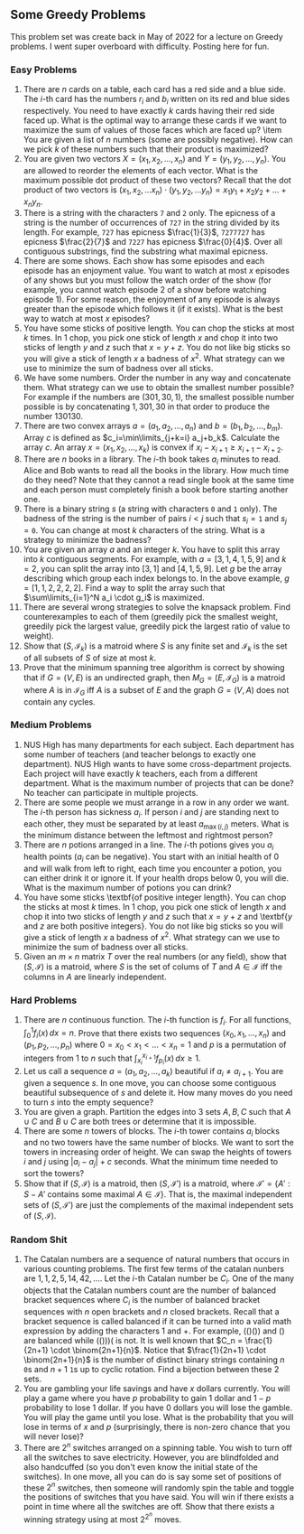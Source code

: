 ## Some Greedy Problems

This problem set was create back in May of 2022 for a lecture on Greedy problems. I went super overboard with difficulty. Posting here for fun.

### Easy Problems

1. There are $n$ cards on a table, each card has a red side and a blue side. The $i$-th card has the numbers $r_i$ and $b_i$ written on its red and blue sides respectively. You need to have exactly $k$ cards having their red side faced up. What is the optimal way to arrange these cards if we want to maximize the sum of values of those faces which are faced up?    \item You are given a list of $n$ numbers (some are possibly negative). How can we pick $k$ of these numbers such that their product is maximized?
2. You are given two vectors $X = (x_1, x_2, ..., x_n)$ and $Y = (y_1, y_2, ..., y_n)$. You are allowed to reorder the elements of each vector. What is the maximum possible dot product of these two vectors? Recall that the dot product of two vectors is $(x_1, x_2, ... x_n) \cdot (y_1, y_2, ... y_n) = x_1y_1 + x_2y_2 + ... + x_ny_n$.
3. There is a string with the characters $\texttt{7}$ and $\texttt{2}$ only. The epicness of a string is the number of occurrences of $\texttt{727}$ in the string divided by its length. For example, $\texttt{727}$ has epicness $\frac{1}{3}$, $\texttt{7277727}$ has epicness $\frac{2}{7}$ and $\texttt{7227}$ has epicness $\frac{0}{4}$. Over all contiguous substrings, find the substring what maximal epicness.
4. There are some shows. Each show has some episodes and each episode has an enjoyment value. You want to watch at most $x$ episodes of any shows but you must follow the watch order of the show (for example, you cannot watch episode $2$ of a show before watching episode $1$). For some reason, the enjoyment of any episode is always greater than the episode which follows it (if it exists). What is the best way to watch at most $x$ episodes?
5. You have some sticks of positive length. You can chop the sticks at most $k$ times. In $1$ chop, you pick one stick of length $x$ and chop it into two sticks of length $y$ and $z$ such that $x=y+z$. You do not like big sticks so you will give a stick of length $x$ a badness of $x^2$. What strategy can we use to minimize the sum of badness over all sticks.
6. We have some numbers. Order the number in any way and concatenate them. What strategy can we use to obtain the smallest number possible? For example if the numbers are $(301,30,1)$, the smallest possible number possible is by concatenating $1,301,30$ in that order to produce the number $130130$.
7. There are two convex arrays $a=(a_1,a_2,\ldots,a_n)$ and $b=(b_1,b_2,\ldots,b_m)$. Array $c$ is defined as $c_i=\min\limits_{j+k=i} a_j+b_k$. Calculate the array $c$. An array $x=(x_1,x_2,\ldots,x_k)$ is convex if $x_i-x_{i+1} \geq x_{i+1}-x_{i+2}$.
8. There are $n$ books in a library. The $i$-th book takes $a_i$ minutes to read. Alice and Bob wants to read all the books in the library. How much time do they need? Note that they cannot a read single book at the same time and each person must completely finish a book before starting another one.
9. There is a binary string $s$ (a string with characters $\texttt{0}$ and $\texttt{1}$ only). The badness of the string is the number of pairs $i<j$ such that $s_i = \texttt{1}$ and $s_j=\texttt{0}$. You can change at most $k$ characters of the string. What is a strategy to minimize the badness?
10.  You are given an array $a$ and an integer $k$. You have to split this array into $k$ contiguous segments. For example, with $a=[3,1,4,1,5,9]$ and $k=2$, you can split the array into $[3,1]$ and $[4,1,5,9]$. Let $g$ be the array describing which group each index belongs to. In the above example, $g=[1,1,2,2,2,2]$. Find a way to split the array such that $\sum\limits_{i=1}^N a_i \cdot g_i$ is maximized.
11.  There are several wrong strategies to solve the knapsack problem. Find counterexamples to each of them (greedily pick the smallest weight, greedily pick the largest value, greedily pick the largest ratio of value to weight).
12. Show that $(S,\mathcal{I}_k)$ is a matroid where $S$ is any finite set and $\mathcal{I}_k$ is the set of all subsets of $S$ of size at most $k$.
13. Prove that the minimum spanning tree algorithm is correct by showing that if $G=(V,E)$ is an undirected graph, then $M_G=(E,\mathcal{I}_G)$ is a matroid where $A$ is in $\mathcal{I}_G$ iff $A$ is a subset of $E$ and the graph $G=(V,A)$ does not contain any cycles.

### Medium Problems

1. NUS High has many departments for each subject. Each department has some number of teachers (and teacher belongs to exactly one department). NUS High wants to have some cross-department projects. Each project will have exactly $k$ teachers, each from a different department. What is the maximum number of projects that can be done? No teacher can participate in multiple projects.
2. There are some people we must arrange in a row in any order we want. The $i$-th person has sickness $a_i$. If person $i$ and $j$ are standing next to each other, they must be separated by at least $a_{\max(i,j)}$ meters. What is the minimum distance between the leftmost and rightmost person?
3. There are $n$ potions arranged in a line. The $i$-th potions gives you $a_i$ health points ($a_i$ can be negative). You start with an initial health of $0$ and will walk from left to right, each time you encounter a potion, you can either drink it or ignore it. If your health drops below $0$, you will die. What is the maximum number of potions you can drink?
4. You have some sticks \textbf{of positive integer length}. You can chop the sticks at most $k$ times. In $1$ chop, you pick one stick of length $x$ and chop it into two sticks of length $y$ and $z$ such that $x=y+z$ and \textbf{$y$ and $z$ are both positive integers}. You do not like big sticks so you will give a stick of length $x$ a badness of $x^2$. What strategy can we use to minimize the sum of badness over all sticks.
5. Given an $m \times n$ matrix $T$ over the real numbers (or any field), show that $(S,\mathcal{I})$ is a matroid, where $S$ is the set of colums of $T$ and $A \in \mathcal{I}$ iff the columns in $A$ are linearly independent.

### Hard Problems

1. There are $n$ continuous function. The $i$-th function is $f_i$. For all functions, $\int_0^1 f_i(x) \, dx=n$. Prove that there exists two sequences $(x_0,x_1,\ldots,x_n)$ and $(p_1,p_2,\ldots,p_n)$ where $0=x_0 < x_1 < \ldots < x_n = 1$ and $p$ is a permutation of integers from $1$ to $n$ such that $\int_{x_i}^{x_{i+1}} f_{p_i}(x) \, dx \geq 1$.
2. Let us call a sequence $a=(a_1,a_2,\ldots,a_k)$ beautiful if $a_i \neq a_{i+1}$. You are given a sequence $s$. In one move, you can choose some contiguous beautiful subsequence of $s$ and delete it. How many moves do you need to turn $s$ into the empty sequence?
3. You are given a graph. Partition the edges into $3$ sets $A,B,C$ such that $A \cup C$ and $B \cup C$ are both trees or determine that it is impossible.
4. There are some $n$ towers of blocks. The $i$-th tower contains $a_i$ blocks and no two towers have the same number of blocks. We want to sort the towers in increasing order of height. We can swap the heights of towers $i$ and $j$ using $|a_i-a_j|+c$ seconds. What the minimum time needed to sort the towers?
5. Show that if $(S,\mathcal{I})$ is a matroid, then $(S,\mathcal{I}')$ is a matroid, where $\mathcal{I'} = \{A' : S-A' \text{ contains some maximal } A \in \mathcal{I} \}$. That is, the maximal independent sets of $(S,\mathcal{I}')$ are just the complements of the maximal independent sets of $(S,\mathcal{I})$.

### Random Shit

1. The Catalan numbers are a sequence of natural numbers that occurs in various counting problems. The first few terms of the catalan nunbers are $1,1,2,5,14,42,\ldots$. Let the $i$-th Catalan number be $C_i$. One of the many objects that the Catalan numbers count are the number of balanced bracket sequences where $C_i$ is the number of balanced bracket sequences with $n$ open brackets and $n$ closed brackets. Recall that a bracket sequence is called balanced if it can be turned into a valid math expression by adding the characters $1$ and $+$. For example, $(()())$ and $()$ are balanced while $(()))($ is not. It is well known that $C_n = \frac{1}{2n+1} \cdot \binom{2n+1}{n}$. Notice that $\frac{1}{2n+1} \cdot \binom{2n+1}{n}$ is the number of distinct binary strings containing $n$ $\texttt{0}$s and $n+1$ $\texttt{1}$s up to cyclic rotation. Find a bijection between these $2$ sets.
2. You are gambling your life savings and have $x$ dollars currently. You will play a game where you have $p$ probability to gain $1$ dollar and $1-p$ probability to lose $1$ dollar. If you have $0$ dollars you will lose the gamble. You will play the game until you lose. What is the probability that you will lose in terms of $x$ and $p$ (surprisingly, there is non-zero chance that you will never lose)?
3. There are $2^n$ switches arranged on a spinning table. You wish to turn off all the switches to save electricity. However, you are blindfolded and also handcuffed (so you don't even know the initial state of the switches). In one move, all you can do is say some set of positions of these $2^n$ switches, then someone will randomly spin the table and toggle the positions of switches that you have said. You will win if there exists a point in time where all the switches are off. Show that there exists a winning strategy using at most $2^{2^n}$ moves.
